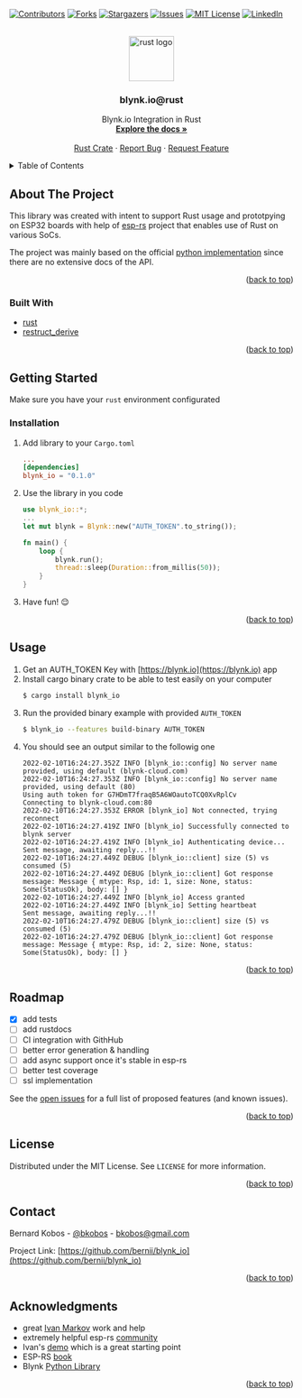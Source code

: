 <div id="top"></div>
<!--
*** Thanks for checking out the Best-README-Template. If you have a suggestion
*** that would make this better, please fork the repo and create a pull request
*** or simply open an issue with the tag "enhancement".
*** Don't forget to give the project a star!
*** Thanks again! Now go create something AMAZING! :D
-->



<!-- PROJECT SHIELDS -->
<!--
*** I'm using markdown "reference style" links for readability.
*** Reference links are enclosed in brackets [ ] instead of parentheses ( ).
*** See the bottom of this document for the declaration of the reference variables
*** for contributors-url, forks-url, etc. This is an optional, concise syntax you may use.
*** https://www.markdownguide.org/basic-syntax/#reference-style-links
-->
[![Contributors][contributors-shield]][contributors-url]
[![Forks][forks-shield]][forks-url]
[![Stargazers][stars-shield]][stars-url]
[![Issues][issues-shield]][issues-url]
[![MIT License][license-shield]][license-url]
[![LinkedIn][linkedin-shield]][linkedin-url]



<!-- PROJECT LOGO -->
<br />
<div align="center">
  <a href="https://github.com/bernii/blynk_io">
    <img src="https://upload.wikimedia.org/wikipedia/commons/d/d5/Rust_programming_language_black_logo.svg" alt="rust logo" width="80" height="80">
  </a>

<h3 align="center">blynk.io@rust</h3>

  <p align="center">
    Blynk.io Integration in Rust
    <br />
    <a href="https://github.com/bernii/blynk_io"><strong>Explore the docs »</strong></a>
    <br />
    <br />
    <a href="https://crates.io/crates/blynk_io">Rust Crate</a>
    ·
    <a href="https://github.com/bernii/blynk_io/issues">Report Bug</a>
    ·
    <a href="https://github.com/bernii/blynk_io/issues">Request Feature</a>
  </p>
</div>



<!-- TABLE OF CONTENTS -->
<details>
  <summary>Table of Contents</summary>
  <ol>
    <li>
      <a href="#about-the-project">About The Project</a>
      <ul>
        <li><a href="#built-with">Built With</a></li>
      </ul>
    </li>
    <li>
      <a href="#getting-started">Getting Started</a>
      <ul>
        <li><a href="#prerequisites">Prerequisites</a></li>
        <li><a href="#installation">Installation</a></li>
      </ul>
    </li>
    <li><a href="#usage">Usage</a></li>
    <li><a href="#roadmap">Roadmap</a></li>
    <li><a href="#license">License</a></li>
    <li><a href="#contact">Contact</a></li>
    <li><a href="#acknowledgments">Acknowledgments</a></li>
  </ol>
</details>



<!-- ABOUT THE PROJECT -->
## About The Project

This library was created with intent to support Rust usage and prototpying on ESP32 boards with help of [esp-rs](https://github.com/esp-rs) project that enables use of Rust on various SoCs.

The project was mainly based on the official [python implementation](https://github.com/blynkkk/lib-python) since there are no extensive docs of the API.

<p align="right">(<a href="#top">back to top</a>)</p>



### Built With

* [rust](https://nextjs.org/)
* [restruct_derive](https://lib.rs/crates/restruct_derive)

<p align="right">(<a href="#top">back to top</a>)</p>



<!-- GETTING STARTED -->
## Getting Started

Make sure you have your `rust` environment configurated

### Installation

1. Add library to your `Cargo.toml`

    ```toml
    ...
    [dependencies]
    blynk_io = "0.1.0"
    ```
2. Use the library in you code
    ```rust
    use blynk_io::*;
    ...
    let mut blynk = Blynk::new("AUTH_TOKEN".to_string());

    fn main() {
        loop {
            blynk.run();
            thread::sleep(Duration::from_millis(50));
        }
    }
    ```
3. Have fun! :relieved:

<p align="right">(<a href="#top">back to top</a>)</p>



<!-- USAGE EXAMPLES -->
## Usage

1. Get an AUTH_TOKEN Key with [https://blynk.io](https://blynk.io) app
2. Install cargo binary crate to be able to test easily on your computer
    ```bash
    $ cargo install blynk_io
    ```
2. Run the provided binary example with provided `AUTH_TOKEN`
   ```bash
   $ blynk_io --features build-binary AUTH_TOKEN
   ```
3. You should see an output similar to the followig one
    ```log
    2022-02-10T16:24:27.352Z INFO [blynk_io::config] No server name provided, using default (blynk-cloud.com)
    2022-02-10T16:24:27.353Z INFO [blynk_io::config] No server name provided, using default (80)
    Using auth token for G7HDmT7fraqB5A6WOautoTCQ0XvRplCv
    Connecting to blynk-cloud.com:80
    2022-02-10T16:24:27.353Z ERROR [blynk_io] Not connected, trying reconnect
    2022-02-10T16:24:27.419Z INFO [blynk_io] Successfully connected to blynk server
    2022-02-10T16:24:27.419Z INFO [blynk_io] Authenticating device...
    Sent message, awaiting reply...!!
    2022-02-10T16:24:27.449Z DEBUG [blynk_io::client] size (5) vs consumed (5)
    2022-02-10T16:24:27.449Z DEBUG [blynk_io::client] Got response message: Message { mtype: Rsp, id: 1, size: None, status: Some(StatusOk), body: [] }
    2022-02-10T16:24:27.449Z INFO [blynk_io] Access granted
    2022-02-10T16:24:27.449Z INFO [blynk_io] Setting heartbeat
    Sent message, awaiting reply...!!
    2022-02-10T16:24:27.479Z DEBUG [blynk_io::client] size (5) vs consumed (5)
    2022-02-10T16:24:27.479Z DEBUG [blynk_io::client] Got response message: Message { mtype: Rsp, id: 2, size: None, status: Some(StatusOk), body: [] }
    ```

<p align="right">(<a href="#top">back to top</a>)</p>



<!-- ROADMAP -->
## Roadmap

- [x] add tests
- [ ] add rustdocs
- [ ] CI integration with GithHub
- [ ] better error generation & handling
- [ ] add async support once it's stable in esp-rs
- [ ] better test coverage
- [ ] ssl implementation

See the [open issues](https://github.com/bernii/blynk_io/issues) for a full list of proposed features (and known issues).

<p align="right">(<a href="#top">back to top</a>)</p>



<!-- LICENSE -->
## License

Distributed under the MIT License. See `LICENSE` for more information.

<p align="right">(<a href="#top">back to top</a>)</p>



<!-- CONTACT -->
## Contact

Bernard Kobos - [@bkobos](https://twitter.com/bkobos) - bkobos@gmail.com

Project Link: [https://github.com/bernii/blynk_io](https://github.com/bernii/blynk_io)

<p align="right">(<a href="#top">back to top</a>)</p>



<!-- ACKNOWLEDGMENTS -->
## Acknowledgments

* great [Ivan Markov](https://github.com/ivmarkov) work and help
* extremely helpful esp-rs [community](https://app.element.io/#/room/#esp-rs:matrix.org)
* Ivan's [demo](https://github.com/ivmarkov/rust-esp32-std-demo) which is a great starting point
* ESP-RS [book](https://esp-rs.github.io/book/)
* Blynk [Python Library](https://github.com/blynkkk/lib-python)

<p align="right">(<a href="#top">back to top</a>)</p>



<!-- MARKDOWN LINKS & IMAGES -->
<!-- https://www.markdownguide.org/basic-syntax/#reference-style-links -->
[contributors-shield]: https://img.shields.io/github/contributors/bernii/blynk_io.svg?style=for-the-badge
[contributors-url]: https://github.com/bernii/blynk_io/graphs/contributors
[forks-shield]: https://img.shields.io/github/forks/bernii/blynk_io.svg?style=for-the-badge
[forks-url]: https://github.com/bernii/blynk_io/network/members
[stars-shield]: https://img.shields.io/github/stars/bernii/blynk_io.svg?style=for-the-badge
[stars-url]: https://github.com/bernii/blynk_io/stargazers
[issues-shield]: https://img.shields.io/github/issues/bernii/blynk_io.svg?style=for-the-badge
[issues-url]: https://github.com/bernii/blynk_io/issues
[license-shield]: https://img.shields.io/github/license/bernii/blynk_io.svg?style=for-the-badge
[license-url]: https://github.com/bernii/blynk_io/blob/master/LICENSE
[linkedin-shield]: https://img.shields.io/badge/-LinkedIn-black.svg?style=for-the-badge&logo=linkedin&colorB=555
[linkedin-url]: https://linkedin.com/in/bernii
[product-screenshot]: images/screenshot.png